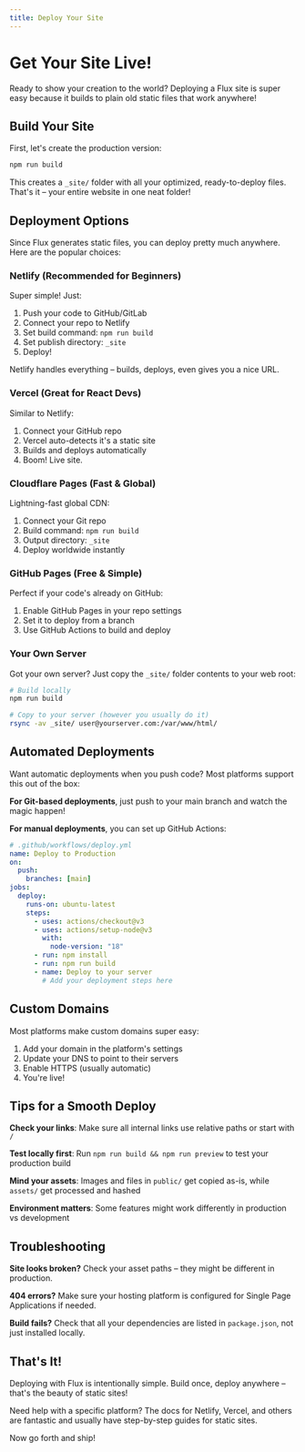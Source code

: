```yaml
---
title: Deploy Your Site
---
```


# Get Your Site Live!

Ready to show your creation to the world? Deploying a Flux site is super easy because it builds to plain old static files that work anywhere!

## Build Your Site

First, let's create the production version:

```bash
npm run build
```

This creates a `_site/` folder with all your optimized, ready-to-deploy files. That's it – your entire website in one neat folder!

## Deployment Options

Since Flux generates static files, you can deploy pretty much anywhere. Here are the popular choices:

### Netlify (Recommended for Beginners)

Super simple! Just:

1. Push your code to GitHub/GitLab
2. Connect your repo to Netlify
3. Set build command: `npm run build`
4. Set publish directory: `_site`
5. Deploy!

Netlify handles everything – builds, deploys, even gives you a nice URL.

### Vercel (Great for React Devs)

Similar to Netlify:

1. Connect your GitHub repo
2. Vercel auto-detects it's a static site
3. Builds and deploys automatically
4. Boom! Live site.

### Cloudflare Pages (Fast & Global)

Lightning-fast global CDN:

1. Connect your Git repo
2. Build command: `npm run build`
3. Output directory: `_site`
4. Deploy worldwide instantly

### GitHub Pages (Free & Simple)

Perfect if your code's already on GitHub:

1. Enable GitHub Pages in your repo settings
2. Set it to deploy from a branch
3. Use GitHub Actions to build and deploy

### Your Own Server

Got your own server? Just copy the `_site/` folder contents to your web root:

```bash
# Build locally
npm run build

# Copy to your server (however you usually do it)
rsync -av _site/ user@yourserver.com:/var/www/html/
```

## Automated Deployments

Want automatic deployments when you push code? Most platforms support this out of the box:

**For Git-based deployments**, just push to your main branch and watch the magic happen!

**For manual deployments**, you can set up GitHub Actions:

```yaml
# .github/workflows/deploy.yml
name: Deploy to Production
on:
  push:
    branches: [main]
jobs:
  deploy:
    runs-on: ubuntu-latest
    steps:
      - uses: actions/checkout@v3
      - uses: actions/setup-node@v3
        with:
          node-version: "18"
      - run: npm install
      - run: npm run build
      - name: Deploy to your server
        # Add your deployment steps here
```

## Custom Domains

Most platforms make custom domains super easy:

1. Add your domain in the platform's settings
2. Update your DNS to point to their servers
3. Enable HTTPS (usually automatic)
4. You're live!

## Tips for a Smooth Deploy

**Check your links**: Make sure all internal links use relative paths or start with `/`

**Test locally first**: Run `npm run build && npm run preview` to test your production build

**Mind your assets**: Images and files in `public/` get copied as-is, while `assets/` get processed and hashed

**Environment matters**: Some features might work differently in production vs development

## Troubleshooting

**Site looks broken?** Check your asset paths – they might be different in production.

**404 errors?** Make sure your hosting platform is configured for Single Page Applications if needed.

**Build fails?** Check that all your dependencies are listed in `package.json`, not just installed locally.

## That's It!

Deploying with Flux is intentionally simple. Build once, deploy anywhere – that's the beauty of static sites!

Need help with a specific platform? The docs for Netlify, Vercel, and others are fantastic and usually have step-by-step guides for static sites.

Now go forth and ship!
